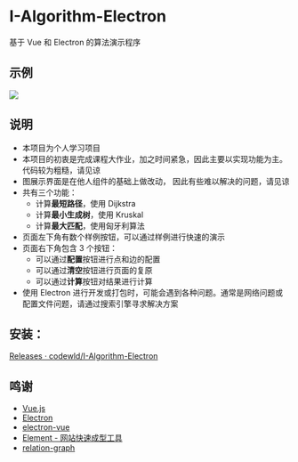 # I-Algorithm-Electron
基于 Vue 和 Electron 的算法演示程序



## 示例

![](https://blog-1304773602.cos.ap-chengdu.myqcloud.com/img/2021113001.gif)



## 说明

* 本项目为个人学习项目
* 本项目的初衷是完成课程大作业，加之时间紧急，因此主要以实现功能为主。代码较为粗糙，请见谅
* 图展示界面是在他人组件的基础上做改动， 因此有些难以解决的问题，请见谅
* 共有三个功能：
  * 计算**最短路径**，使用 Dijkstra
  * 计算**最小生成树**，使用 Kruskal
  * 计算**最大匹配**，使用匈牙利算法
* 页面左下角有数个样例按钮，可以通过样例进行快速的演示
* 页面右下角包含 3 个按钮：
  * 可以通过**配置**按钮进行点和边的配置
  * 可以通过**清空**按钮进行页面的复原
  * 可以通过**计算**按钮对结果进行计算
* 使用 Electron 进行开发或打包时，可能会遇到各种问题。通常是网络问题或配置文件问题，请通过搜索引擎寻求解决方案



## 安装：

[Releases · codewld/I-Algorithm-Electron](https://github.com/codewld/I-Algorithm-Electron/releases)





## 鸣谢
* [Vue.js](https://cn.vuejs.org/)
* [Electron](https://www.electronjs.org/)
* [electron-vue](https://github.com/SimulatedGREG/electron-vue)
* [Element - 网站快速成型工具](https://element.eleme.cn/#/zh-CN)
* [relation-graph](https://github.com/seeksdream/relation-graph)
